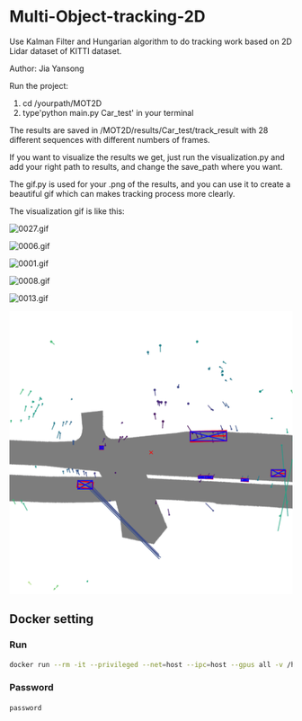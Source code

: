 # Multi-Object-tracking-2D
Use Kalman Filter and Hungarian algorithm to do tracking work based on 2D Lidar dataset of KITTI dataset.

Author: Jia Yansong

Run the project: 
1. cd /yourpath/MOT2D
2. type'python main.py Car_test' in your terminal

The results are saved in /MOT2D/results/Car_test/track_result  with 28 different sequences with different numbers of frames.

If you want to visualize the results we get, just run the visualization.py and add your right path to results, and change the save_path where you want.

The gif.py is used for your .png of the results, and you can use it to create a beautiful gif which can makes tracking process more clearly.

The visualization gif is like this:

![0027.gif](https://github.com/JYS997760473/Multi-Object-tracking-2D/blob/main/0027.gif)

![0006.gif](https://github.com/JYS997760473/Multi-Object-tracking-2D/blob/main/0006.gif)

![0001.gif](https://github.com/JYS997760473/Multi-Object-tracking-2D/blob/main/GIF/0001.gif)

![0008.gif](https://github.com/JYS997760473/Multi-Object-tracking-2D/blob/main/GIF/0008.gif)

![0013.gif](https://github.com/JYS997760473/Multi-Object-tracking-2D/blob/main/GIF/0013.gif)

![](https://github.com/JYS997760473/Multi-Object-tracking-2D/blob/main/GIF/0005.gif)

## Docker setting

### Run

```bash
docker run --rm -it --privileged --net=host --ipc=host --gpus all -v /home/jiayansong/workspace/Multi-Object-tracking-2D:/home/kinetic/Multi-Object-tracking-2D -v /tmp/.X11-unix:/tmp/.X11-unix -e DISPLAY=$DISPLAY -v $HOME/.Xauthority:/home/kinetic/.Xauthority -e XAUTHORITY=/home/kinetic/.Xauthority -e ROS_IP=127.0.0.1 -v /home/jiayansong/venti_shared_data:/home/kinetic/shared_data -v /home/jiayansong/venti_shared_data/nuscenes:/home/kinetic/nuscenes -v /home/jiayansong/venti_shared_data/nuScenes_rosbags:/home/kinetic/nuScenes_rosbags --name ros-kinetic ros-kinetic
```

### Password

`password`
